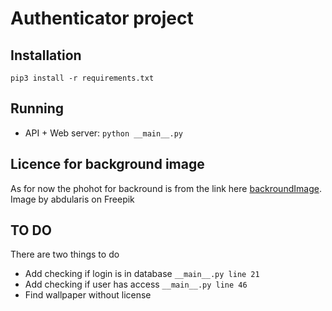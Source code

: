 # Authenticator project

## Installation

`pip3 install -r requirements.txt`

## Running

- API + Web server: `python __main__.py`

## Licence for background image

As for now the phohot for backround is from the link here
[backroundImage]("https://www.freepik.com/free-vector/purple-dynamic-wave-background_31094417.htm#page=9&query=website%20background&position=21&from_view=search&track=ais"). Image by abdularis on Freepik

## TO DO

There are two things to do

- Add checking if login is in database `__main__.py line 21`
- Add checking if user has access `__main__.py line 46`
- Find wallpaper without license
